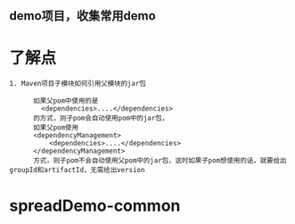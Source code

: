 
demo项目，收集常用demo
---

# 了解点

    1. Maven项目子模块如何引用父模块的jar包
        
          如果父pom中使用的是
            <dependencies>....</dependencies>
          的方式，则子pom会自动使用pom中的jar包，
          如果父pom使用  
          <dependencyManagement>
              <dependencies>....</dependencies>
          </dependencyManagement>
          方式，则子pom不会自动使用父pom中的jar包，这时如果子pom想使用的话，就要给出groupId和artifactId，无需给出version
    
    


# spreadDemo-common
